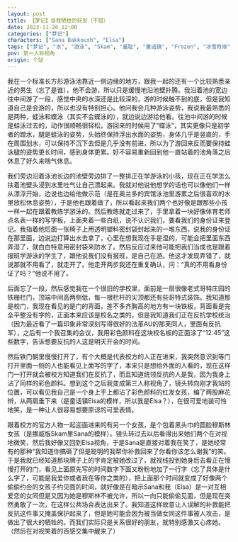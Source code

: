 ```yaml
---
layout: post
title: 【梦记】自我牺牲的好友（不错）
date: 2023-11-26 12:00
categories: ["梦记"]
characters: ["Sana Bakkoush", "Elsa"]
tags: ["梦记", "水", "游泳", "Skam", "羞耻", "童话镇", "Frozen", "冰雪奇缘", "女同", "朋友", "奥兰多", "反抗", "自我牺牲", "碎片", "普通故事"]
pov: 第一人称视角
origin: 个站
---
```


我在一个标准长方形游泳池靠近一侧边缘的地方，跟我一起的还有一个比较熟悉亲近的男生（忘了是谁），他不会游，所以只是缓慢地沿池壁扑腾。我沿着池的宽边往中间游了一段，感觉中央的水深还是比较深的，游的时候触不到的底，但是我知道自己是会游的，所以也没有特别担心。他问我会几种游泳姿势，我说我最熟悉的是两种，蛙泳和蝶泳（其实不会蝶泳的），就边说边游给他看。往池中间游的时候是蛙泳过去的，动作很顺畅很轻松，游回来的时候用了“蝶泳”，其实更像只是初学者的蹬水，腿是蛙泳的姿势，头始终保持浮出水面的姿势，身体几乎是竖直的，手在周围划水，可以保持不沉下去但是几乎没有前进，所以为了游回来反而要保持蛙泳腿的姿势更长时间，感到身体更累。好不容易重新回到他一直站着的池角落之后休息了好久来喘气休息。

我们旁边沿着泳池长边的池壁旁边排了一整排正在学游泳的小孩，现在正在学怎么扶着池壁头浸到水里吐气让自己漂起来。我就对他说他想学的话也可以像他们一样从漂浮开始，边说也边给他做示范（是在奥兰多的宾馆泳池里游累之后很喜欢的水里放松休息姿势），于是他也跟着做了，所以看起来我们两个也好像是跟那些小孩一样一起在跟着教练学游泳的。然后教练就走过来了，手里拿着一块好像体育老师点名表一样的写字板，上面夹着一些白纸，说不认识我们，要看我们的身份证来登记。我指着他后面一张椅子上用透明塑料密封袋封起来的一堆东西，说我的身份证在那里面，边说边打算出水去拿了，心里在想我现在手是湿的，可能会把里面东西弄湿了，就白白特意用密封袋来防水了。然后反应过来他可能把我们当成也是跟着报班学游泳的学生了，跟他说我们没有报班，是自己在游。他这才发现弄错了，就说那就不用看了，就走开了。他走开两步我还在重复确认，问：“真的不用看身份证了吗？”他说不用了。

后面忘了一段，然后感觉我在一个很旧的学校里，面前是一扇很像老式哥特庄园的铁栅栏门，顶端中间高两侧低，每一根栏杆的尖顶都还有些哥特式装饰。我知道那是校门，我现在看见的是门的背面，差不多齐胸高的地方有一块铁板，背面看是完全平整没有字的，正面本来应该是校名之类的，但是我知道我们正在反抗学校统治（因为最近看了一篇印象非常深刻写得很好的法革AU的那芙同人，里面有反抗军），之后有一个我召集的会议，我用彩色颜料在这块校名板的正面涂了“12:45”这些数字，告诉想要反抗的人这是明天开会的时间。

然后铁门朝里慢慢打开了，有个大概是代表校方的人正在进来，我突然意识到等门打开里面一侧的人也能看见上面写的字了，本来只是想给外面的人看的，现在这样门一打开就会被校方知道我们在反抗了，而且知道统领反抗的人是我，因为我身上沾了同样的彩色颜料。想到这个之后我变成第三人称视角了，镜头转向刚才我站的位置，可以看见我自己是一个身上手上都沾了彩色颜料的红发女孩，编了两股麻花辫，从两肩垂下来（是童话镇Elsa的模样，所以我是Elsa？），在很可爱地装可怜地笑，是一种让人很容易想要原谅的可爱表情。

跟着校方的官方人物一起迎面进来的有另一个女孩，是个包着黑头巾的圆脸穆斯林女孩（是挪威版Skam里Sana的模样）。镜头转过去以后看得出来她们两个在对视地微笑，然后我好像又回到Elsa视角，于是Sana是直接对着我在笑了，是她经常有的那种“我知道你搞砸了但是聪明的我帮你补救回来了你看你该怎么谢我”的笑。于是我就已经知道那块牌子上的字肯定被她改过了，就视线投到她身后去看正在慢慢打开的门，看见上面原先写的时间数字下面又粉粉地加了一行字（忘了具体是什么字了，可能是我爱你或者我在等你之类的），把上面那个时间就变成了好像两个偷偷约会的女孩子约见面的时间，就好像是在暗示Sana和我（Elsa）是一对互相爱恋的女同但是又因为她是穆斯林不被允许，所以一向只能偷偷见面，但是现在突然勇敢了一次，在这样公共场合表达出来了。我知道这样故意让人误解的补救能把反抗这件事又掩盖保护起来了，但是她可能会因为被当做女同这件事被人攻击，是做出了很大的牺牲的。而我们实际只是关系很好的朋友，就特别感激又心疼她。（然后在对视笑着的百感交集中醒来了）
